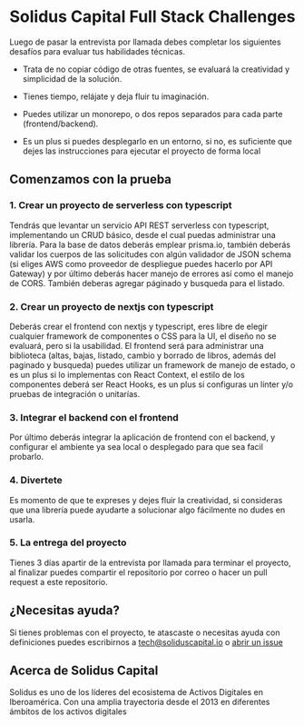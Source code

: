 # Solidus Capital Full Stack Challenges

Luego de pasar la entrevista por llamada debes completar los siguientes desafíos para evaluar tus habilidades técnicas.

* Trata de no copiar código de otras fuentes, se evaluará la creatividad y simplicidad de la solución.

* Tienes tiempo, relájate y deja fluir tu imaginación.

* Puedes utilizar un monorepo, o dos repos separados para cada parte (frontend/backend).
 
* Es un plus si puedes desplegarlo en un entorno, si no, es suficiente que dejes las instrucciones para ejecutar el proyecto de forma local

## Comenzamos con la prueba

### 1. Crear un proyecto de serverless con typescript

Tendrás que levantar un servicio API REST serverless con typescript, implementando un CRUD básico, desde el cual puedas administrar una librería. Para la base de datos deberás emplear prisma.io, también deberás validar los cuerpos de las solicitudes con algún validador de JSON schema (si eliges AWS como proveedor de despliegue puedes hacerlo por API Gateway) y por último deberás hacer manejo de errores así como el manejo de CORS. También deberas agregar páginado y busqueda para el listado.

### 2. Crear un proyecto de nextjs con typescript

Deberás crear el frontend con nextjs y typescript, eres libre de elegir cualquier framework de componentes o CSS para la UI, el diseño no se evaluará, pero si la usabilidad. El frontend será para administrar una biblioteca (altas, bajas, listado, cambio y borrado de libros, además del paginado y busqueda) puedes utilizar un framework de manejo de estado, o es un plus si lo implementas con React Context, el estilo de los componentes deberá ser React Hooks, es un plus si configuras un linter y/o pruebas de integración o unitarías.

### 3. Integrar el backend con el frontend

Por último deberás integrar la aplicación de frontend con el backend, y configurar el ambiente ya sea local o desplegado para que sea facil probarlo.

### 4. Divertete

Es momento de que te expreses y dejes fluir la creatividad, si consideras que una librería puede ayudarte a solucionar algo fácilmente no dudes en usarla.

### 5. La entrega del proyecto

Tienes 3 días apartir de la entrevista por llamada para terminar el proyecto, al finalizar puedes compartir el repositorio por correo o hacer un pull request a este repositorio.

## ¿Necesitas ayuda?

Si tienes problemas con el proyecto, te atascaste o necesitas ayuda con definiciones puedes escribirnos a [tech@soliduscapital.io](mailto:tech@soliduscapital.io)
o [abrir un issue](https://github.com/SolidusCapital/challenges/issues/new)

## Acerca de Solidus Capital

Solidus es uno de los líderes del ecosistema de Activos Digitales en Iberoamérica. Con una amplia trayectoria desde el 2013 en diferentes ámbitos de los activos digitales
